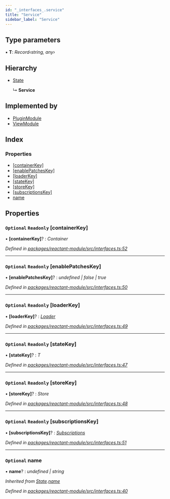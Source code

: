 ```yaml
---
id: "_interfaces_.service"
title: "Service"
sidebar_label: "Service"
---
```


## Type parameters

▪ **T**: *Record‹string, any›*

## Hierarchy

* [State](_interfaces_.state.md)

  ↳ **Service**

## Implemented by

* [PluginModule](../classes/_core_plugin_.pluginmodule.md)
* [ViewModule](../classes/_core_view_.viewmodule.md)

## Index

### Properties

* [[containerKey]](_interfaces_.service.md#optional-readonly-[containerkey])
* [[enablePatchesKey]](_interfaces_.service.md#optional-readonly-[enablepatcheskey])
* [[loaderKey]](_interfaces_.service.md#optional-readonly-[loaderkey])
* [[stateKey]](_interfaces_.service.md#optional-readonly-[statekey])
* [[storeKey]](_interfaces_.service.md#optional-readonly-[storekey])
* [[subscriptionsKey]](_interfaces_.service.md#optional-readonly-[subscriptionskey])
* [name](_interfaces_.service.md#optional-name)

## Properties

### `Optional` `Readonly` [containerKey]

• **[containerKey]**? : *Container*

*Defined in [packages/reactant-module/src/interfaces.ts:52](https://github.com/unadlib/reactant/blob/d788abc9/packages/reactant-module/src/interfaces.ts#L52)*

___

### `Optional` `Readonly` [enablePatchesKey]

• **[enablePatchesKey]**? : *undefined | false | true*

*Defined in [packages/reactant-module/src/interfaces.ts:50](https://github.com/unadlib/reactant/blob/d788abc9/packages/reactant-module/src/interfaces.ts#L50)*

___

### `Optional` `Readonly` [loaderKey]

• **[loaderKey]**? : *[Loader](../modules/_interfaces_.md#loader)*

*Defined in [packages/reactant-module/src/interfaces.ts:49](https://github.com/unadlib/reactant/blob/d788abc9/packages/reactant-module/src/interfaces.ts#L49)*

___

### `Optional` `Readonly` [stateKey]

• **[stateKey]**? : *T*

*Defined in [packages/reactant-module/src/interfaces.ts:47](https://github.com/unadlib/reactant/blob/d788abc9/packages/reactant-module/src/interfaces.ts#L47)*

___

### `Optional` `Readonly` [storeKey]

• **[storeKey]**? : *Store*

*Defined in [packages/reactant-module/src/interfaces.ts:48](https://github.com/unadlib/reactant/blob/d788abc9/packages/reactant-module/src/interfaces.ts#L48)*

___

### `Optional` `Readonly` [subscriptionsKey]

• **[subscriptionsKey]**? : *[Subscriptions](../modules/_interfaces_.md#subscriptions)*

*Defined in [packages/reactant-module/src/interfaces.ts:51](https://github.com/unadlib/reactant/blob/d788abc9/packages/reactant-module/src/interfaces.ts#L51)*

___

### `Optional` name

• **name**? : *undefined | string*

*Inherited from [State](_interfaces_.state.md).[name](_interfaces_.state.md#optional-name)*

*Defined in [packages/reactant-module/src/interfaces.ts:40](https://github.com/unadlib/reactant/blob/d788abc9/packages/reactant-module/src/interfaces.ts#L40)*
